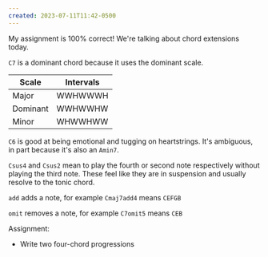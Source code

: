 ```yaml
---
created: 2023-07-11T11:42-0500
---
```


My assignment is 100% correct! We're talking about chord extensions today.

`C7` is a dominant chord because it uses the dominant scale.

Scale | Intervals
---|---
Major | WWHWWWH
Dominant | WWHWWHW
Minor | WHWWHWW

`C6` is good at being emotional and tugging on heartstrings. It's ambiguous, in part because it's also an `Amin7`.

`Csus4` and `Csus2` mean to play the fourth or second note respectively without playing the third note. These feel like they are in suspension and usually resolve to the tonic chord.

`add` adds a note, for example `Cmaj7add4` means `CEFGB`

`omit` removes a note, for example `C7omit5` means `CEB`

Assignment:
- Write two four-chord progressions
